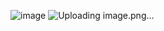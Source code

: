![image](https://github.com/user-attachments/assets/f9994eb9-444b-4824-bce8-8ace8e354fc1)
![Uploading image.png…]()
